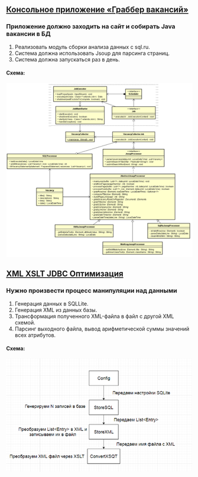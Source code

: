 ## <a href="https://github.com/svedentsov/job4j/tree/master/2_chapter_003/src/main/java/ru/job4j/vacancy">Консольное приложение «Граббер вакансий»</a>
### Приложение должно заходить на сайт и собирать Java вакансии в БД
1. Реализовать модуль сборки анализа данных с sql.ru.
2. Система должна использовать Jsoup для парсинга страниц.
3. Система должна запускаться раз в день.
#### Схема:
![Schema](schema.png)

## <a href="https://github.com/svedentsov/job4j/tree/master/2_chapter_003/src/main/java/ru/job4j/xml">XML XSLT JDBC Оптимизация</a>
### Нужно произвести процесс манипуляции над данными
1. Генерация данных в SQLLite.
2. Генерация XML из данных базы.
3. Трансформация полученного XML-файла в файл с другой XML схемой.
4. Парсинг выходного файла, вывод арифметической суммы значений всех атрибутов.
#### Схема:
![Schema](xml.png)